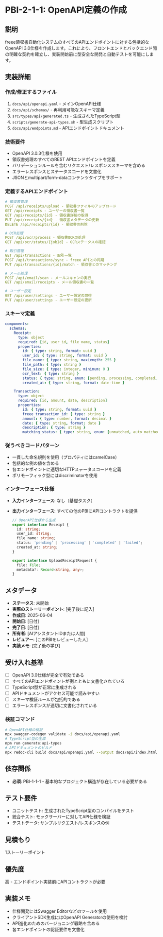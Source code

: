 # PBI-2-1-1: OpenAPI定義の作成

## 説明

freee領収書自動化システムのすべてのAPIエンドポイントに対する包括的なOpenAPI
3.0仕様を作成します。これにより、フロントエンドとバックエンド間の明確な契約を確立し、実装開始前に型安全な開発と自動テストを可能にします。

## 実装詳細

### 作成/修正するファイル

1. `docs/api/openapi.yaml` - メインOpenAPI仕様
2. `docs/api/schemas/` - 再利用可能なスキーマ定義
3. `src/types/api/generated.ts` - 生成されたTypeScript型
4. `scripts/generate-api-types.sh` - 型生成スクリプト
5. `docs/api/endpoints.md` - APIエンドポイントドキュメント

### 技術要件

- OpenAPI 3.0.3仕様を使用
- 領収書処理のすべてのREST APIエンドポイントを定義
- バリデーションルールを含むリクエスト/レスポンススキーマを含める
- エラーレスポンスとステータスコードを文書化
- JSONとmultipart/form-dataコンテンツタイプをサポート

### 定義するAPIエンドポイント

```yaml
# 領収書管理
POST /api/receipts/upload - 領収書ファイルのアップロード
GET /api/receipts - ユーザーの領収書一覧
GET /api/receipts/{id} - 領収書詳細の取得
PUT /api/receipts/{id} - 領収書メタデータの更新
DELETE /api/receipts/{id} - 領収書の削除

# OCR処理
POST /api/ocr/process - 領収書OCRの処理
GET /api/ocr/status/{jobId} - OCRステータスの確認

# 取引管理
GET /api/transactions - 取引一覧
POST /api/transactions/sync - freee APIとの同期
PUT /api/transactions/{id}/match - 領収書とのマッチング

# メール処理
POST /api/email/scan - メールスキャンの実行
GET /api/email/receipts - メール領収書の一覧

# ユーザー設定
GET /api/user/settings - ユーザー設定の取得
PUT /api/user/settings - ユーザー設定の更新
```

### スキーマ定義

```yaml
components:
  schemas:
    Receipt:
      type: object
      required: [id, user_id, file_name, status]
      properties:
        id: { type: string, format: uuid }
        user_id: { type: string, format: uuid }
        file_name: { type: string, maxLength: 255 }
        file_path: { type: string }
        file_size: { type: integer, minimum: 0 }
        ocr_text: { type: string }
        status: { type: string, enum: [pending, processing, completed, failed] }
        created_at: { type: string, format: date-time }

    Transaction:
      type: object
      required: [id, amount, date, description]
      properties:
        id: { type: string, format: uuid }
        freee_transaction_id: { type: string }
        amount: { type: number, format: decimal }
        date: { type: string, format: date }
        description: { type: string }
        matching_status: { type: string, enum: [unmatched, auto_matched, manual_matched, rejected] }
```

### 従うべきコードパターン

- 一貫した命名規則を使用（プロパティにはcamelCase）
- 包括的な例の値を含める
- 各エンドポイントに適切なHTTPステータスコードを定義
- ポリモーフィック型にはdiscriminatorを使用

### インターフェース仕様

- **入力インターフェース**: なし（基礎タスク）
- **出力インターフェース**: すべての他のPBIにAPIコントラクトを提供

  ```typescript
  // OpenAPI仕様から生成
  export interface Receipt {
    id: string;
    user_id: string;
    file_name: string;
    status: 'pending' | 'processing' | 'completed' | 'failed';
    created_at: string;
  }

  export interface UploadReceiptRequest {
    file: File;
    metadata?: Record<string, any>;
  }
  ```

## メタデータ

- **ステータス**: 未開始
- **実際のストーリーポイント**: [完了後に記入]
- **作成日**: 2025-06-04
- **開始日**: [日付]
- **完了日**: [日付]
- **所有者**: [AIアシスタントIDまたは人間]
- **レビュアー**: [このPBIをレビューした人]
- **実装メモ**: [完了後の学び]

## 受け入れ基準

- [ ] OpenAPI 3.0仕様が完全で有効である
- [ ] すべてのAPIエンドポイントが例とともに文書化されている
- [ ] TypeScript型が正常に生成される
- [ ] APIドキュメントがアクセス可能で読みやすい
- [ ] スキーマ検証ルールが包括的である
- [ ] エラーレスポンスが適切に文書化されている

### 検証コマンド

```bash
# OpenAPI仕様の検証
npx swagger-codegen validate -i docs/api/openapi.yaml
# TypeScript型の生成
npm run generate:api-types
# APIドキュメントのビルド
npx redoc-cli build docs/api/openapi.yaml --output docs/api/index.html
```

## 依存関係

- **必須**: PBI-1-1-1 - 基本的なプロジェクト構造が存在している必要がある

## テスト要件

- ユニットテスト: 生成されたTypeScript型のコンパイルをテスト
- 統合テスト: モックサーバーに対してAPI仕様を検証
- テストデータ: サンプルリクエスト/レスポンスの例

## 見積もり

1ストーリーポイント

## 優先度

高 - エンドポイント実装前にAPIコントラクトが必要

## 実装メモ

- 仕様開発にはSwagger Editorなどのツールを使用
- クライアントSDK生成にはOpenAPI Generatorの使用を検討
- API進化のためのバージョニング戦略を含める
- 各エンドポイントの認証要件を文書化
